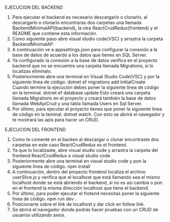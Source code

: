 EJECUCION DEL BACKEND
1.	Para ejecutar el backend es necesario descargarlo o clonarlo, al descargarlo o clonarlo encontraras dos carpetas una llamada BackendMinimalAPI(backend), la otra ReactCrudRedux(frontend) y el README que contiene esta información.
2.	Como siguiente paso abre visual studio code(VSC) y arrastra  la  carpeta BackendMinimalAP.
3.	A continuación ve a appsettings.json  para configurar la conexión a  la base de datos de  acuerdo a los datos que  tienes  en  SQL Server.
4.	Ya configurado la conexión a la base de datos verifica en el proyecto backend que no se encuentre una carpeta llamada Migrations, si lo localizas elimínalo.
5.	Posteriormente abre una terminal en Visual Studio Code(VSC) y  por  la siguiente línea  de  código.
       dotnet ef migrations add InitialCreate  
     Cuando termine la ejecución debes poner la siguiente línea de código en la terminal.
     dotnet ef database update
Esto creará una   carpeta llamada Migrations en el proyecto y creará también la base de datos llamada WebApiCrud y una tabla llamada Users en Sql Server.
6.	Por último, para ejecutar el proyecto tienes que poner la siguiente línea de código en la teminal.  dotnet watch.
Con esto se abrirá el navegador y te mostrará las apis para hacer un CRUD. 



EJECUCION DEL FRONTEND

1.	 Como te comenté en el backen al descargar o clonar encontraste dos carpetas en este caso ReactCrudRedux   es el frontend.
2.	Ya que lo localizaste, abre visual studio  code  y arrastra la carpeta del frontend  ReactCrudRedux a visual studio  code.
3.	Posteriormente abre una terminal en visual studio code   y pon la siguiente línea de código.
npm install
4.	A continuación, dentro del proyecto frontend localiza el archivo userSlice.js y verifica que el localhost que está llamando sea el mismo localhost donde se está abriendo el backend, si no es así cambia o pon en el frontend la misma dirección localhost que tiene el backend.
5.	Por último, para poder ejecutar el frotend necesitas poner la siguiente línea de código.  npm run dev .
6.	Posicionarte sobre el link de   localhost y dar click en follow link.
7.	Se abrirá el navegador donde podrás hacer pruebas  con un CRUD de usuarios  utilizando axios.


 
